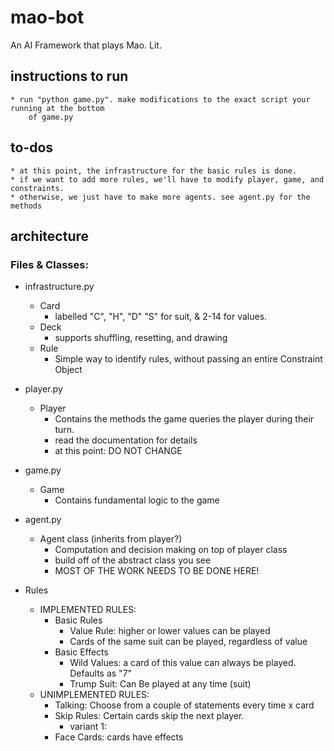 # mao-bot
An AI Framework that plays Mao. Lit.

## instructions to run
	* run "python game.py". make modifications to the exact script your running at the bottom
		of game.py

## to-dos
	* at this point, the infrastructure for the basic rules is done. 
	* if we want to add more rules, we'll have to modify player, game, and constraints.
	* otherwise, we just have to make more agents. see agent.py for the methods

## architecture

### Files & Classes:
* infrastructure.py
	* Card
		* labelled "C", "H", "D" "S" for suit, & 2-14 for values.
	* Deck 
		* supports shuffling, resetting, and drawing
	* Rule
		* Simple way to identify rules, without passing an entire Constraint Object

* player.py
	* Player
		* Contains the methods the game queries the player during their turn.
		* read the documentation for details
		* at this point: DO NOT CHANGE
	
* game.py
	* Game
		* Contains fundamental logic to the game

* agent.py
	* Agent class (inherits from player?)
		* Computation and decision making on top of player class
		* build off of the abstract class you see
		* MOST OF THE WORK NEEDS TO BE DONE HERE!
		
*  Rules
	* IMPLEMENTED RULES:
		* Basic Rules
			* Value Rule: higher or lower values can be played
			* Cards of the same suit can be played, regardless of value
		* Basic Effects
			* Wild Values: a card of this value can always be played. Defaults as "7"
			* Trump Suit: Can Be played at any time (suit)
	* UNIMPLEMENTED RULES:
		* Talking: Choose from a couple of statements every time x card
		* Skip Rules: Certain cards skip the next player.
			* variant 1: 
		* Face Cards: cards have effects
